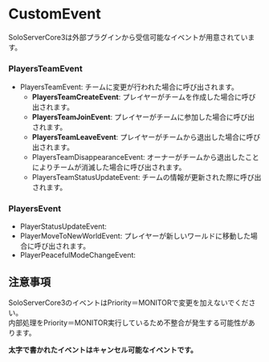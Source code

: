 # CustomEvent

SoloServerCore3は外部プラグインから受信可能なイベントが用意されています。

### PlayersTeamEvent

- PlayersTeamEvent: チームに変更が行われた場合に呼び出されます。
    - **PlayersTeamCreateEvent**: プレイヤーがチームを作成した場合に呼び出されます。
    - **PlayersTeamJoinEvent**: プレイヤーがチームに参加した場合に呼び出されます。
    - **PlayersTeamLeaveEvent**: プレイヤーがチームから退出した場合に呼び出されます。
    - PlayersTeamDisappearanceEvent: オーナーがチームから退出したことによりチームが消滅した場合に呼び出されます。
    - PlayersTeamStatusUpdateEvent: チームの情報が更新された際に呼び出されます。

### PlayersEvent

- PlayerStatusUpdateEvent:
- PlayerMoveToNewWorldEvent: プレイヤーが新しいワールドに移動した場合に呼び出されます。
- PlayerPeacefulModeChangeEvent:

## 注意事項

SoloServerCore3のイベントはPriority＝MONITORで変更を加えないでください。  
内部処理をPriority＝MONITOR実行しているため不整合が発生する可能性があります。

**太字で書かれたイベントはキャンセル可能なイベントです。**
